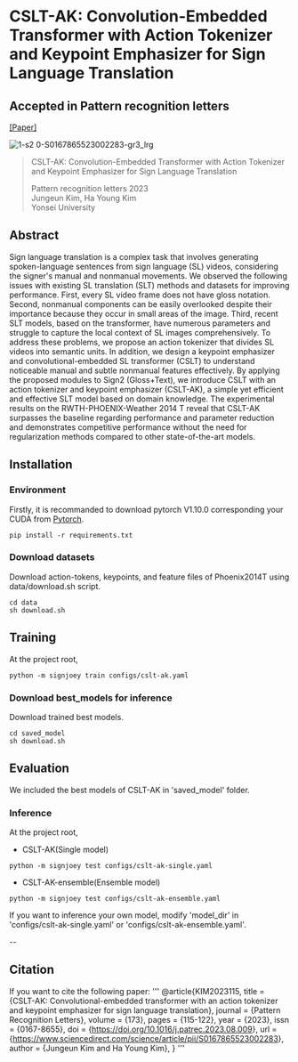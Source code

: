 # CSLT-AK: Convolution-Embedded Transformer with Action Tokenizer and Keypoint Emphasizer for Sign Language Translation
## Accepted in Pattern recognition letters

[[Paper]](💥)

![1-s2 0-S0167865523002283-gr3_lrg](https://github.com/jekim5418/CSLT-AK/assets/60121575/25db17e2-15fc-4000-9774-9457a63b9c62)

> CSLT-AK: Convolution-Embedded Transformer with Action Tokenizer and Keypoint Emphasizer for Sign Language Translation
>
>Pattern recognition letters 2023\
>Jungeun Kim, Ha Young Kim\
>Yonsei University
>

## Abstract

Sign language translation is a complex task that involves generating spoken-language sentences from sign language (SL) videos, considering the signer's manual and nonmanual movements. We observed the following issues with existing SL translation (SLT) methods and datasets for improving performance. First, every SL video frame does not have gloss notation. Second, nonmanual components can be easily overlooked despite their importance because they occur in small areas of the image. Third, recent SLT models, based on the transformer, have numerous parameters and struggle to capture the local context of SL images comprehensively. To address these problems, we propose an action tokenizer that divides SL videos into semantic units. In addition, we design a keypoint emphasizer and convolutional-embedded SL transformer (CSLT) to understand noticeable manual and subtle nonmanual features effectively. By applying the proposed modules to Sign2 (Gloss+Text), we introduce CSLT with an action tokenizer and keypoint emphasizer (CSLT-AK), a simple yet efficient and effective SLT model based on domain knowledge. The experimental results on the RWTH-PHOENIX-Weather 2014 T reveal that CSLT-AK surpasses the baseline regarding performance and parameter reduction and demonstrates competitive performance without the need for regularization methods compared to other state-of-the-art models.

## Installation

### Environment

Firstly, it is recommanded to download pytorch V1.10.0 corresponding your CUDA from [Pytorch](https://pytorch.org/get-started/previous-versions/). 
```
pip install -r requirements.txt 
```

### Download datasets

Download action-tokens, keypoints, and feature files of Phoenix2014T using data/download.sh script.
```
cd data
sh download.sh
```

## Training
At the project root,
```
python -m signjoey train configs/cslt-ak.yaml
```

### Download best_models for inference

Download trained best models.
```
cd saved_model
sh download.sh
```

## Evaluation
We included the best models of CSLT-AK in 'saved_model' folder.

### Inference
At the project root,
- CSLT-AK(Single model)
```
python -m signjoey test configs/cslt-ak-single.yaml
```

- CSLT-AK-ensemble(Ensemble model)
```
python -m signjoey test configs/cslt-ak-ensemble.yaml
```

If you want to inference your own model, modify 'model_dir' in 'configs/cslt-ak-single.yaml' or 'configs/cslt-ak-ensemble.yaml'.

--
## Citation
If you want to cite the following paper:
'''
@article{KIM2023115,
	title = {CSLT-AK: Convolutional-embedded transformer with an action tokenizer and keypoint emphasizer for sign language translation},
	journal = {Pattern Recognition Letters},
	volume = {173},
	pages = {115-122},
	year = {2023},
	issn = {0167-8655},
	doi = {<https://doi.org/10.1016/j.patrec.2023.08.009>},
	url = {<https://www.sciencedirect.com/science/article/pii/S0167865523002283>},
	author = {Jungeun Kim and Ha Young Kim},
}
'''
